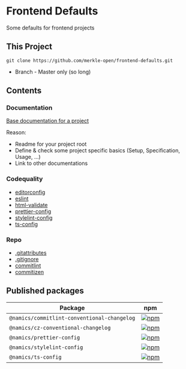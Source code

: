 # Frontend Defaults

Some defaults for frontend projects

## This Project

```
git clone https://github.com/merkle-open/frontend-defaults.git
```

- Branch - Master only (so long)

## Contents

### Documentation

[Base documentation for a project](./doc/README.md)

Reason:

- Readme for your project root
- Define & check some project specific basics (Setup, Specification, Usage, ...)
- Link to other documentations

### Codequality

- [editorconfig](./editorconfig/README.md)
- [eslint](./codequality/eslint/README.md)
- [html-validate](./codequality/html-validate/README.md)
- [prettier-config](./codequality/prettier/README.md)
- [stylelint-config](./codequality/stylelint/README.md)
- [ts-config](./codequality/ts-config/README.md)

### Repo

- [.gitattributes](./repo/gitattributes/README.md)
- [.gitignore](./repo/gitignore/README.md)
- [commitlint](./repo/commitlint-conventional-changelog/README.md)
- [commitizen](./repo/cz-conventional-changelog/README.md)

## Published packages

| Package                                     | npm                                                                                                                                                           |
| ------------------------------------------- | ------------------------------------------------------------------------------------------------------------------------------------------------------------- |
| `@namics/commitlint-conventional-changelog` | [![npm](https://img.shields.io/npm/v/@namics/commitlint-conventional-changelog.svg)](https://www.npmjs.com/package/@namics/commitlint-conventional-changelog) |
| `@namics/cz-conventional-changelog`         | [![npm](https://img.shields.io/npm/v/@namics/cz-conventional-changelog.svg)](https://www.npmjs.com/package/@namics/cz-conventional-changelog)                 |
| `@namics/prettier-config`                   | [![npm](https://img.shields.io/npm/v/@namics/prettier-config.svg)](https://www.npmjs.com/package/@namics/prettier-config)                                     |
| `@namics/stylelint-config`                  | [![npm](https://img.shields.io/npm/v/@namics/stylelint-config.svg)](https://www.npmjs.com/package/@namics/stylelint-config)                                   |
| `@namics/ts-config`                         | [![npm](https://img.shields.io/npm/v/@namics/ts-config.svg)](https://www.npmjs.com/package/@namics/ts-config)                                                 |
